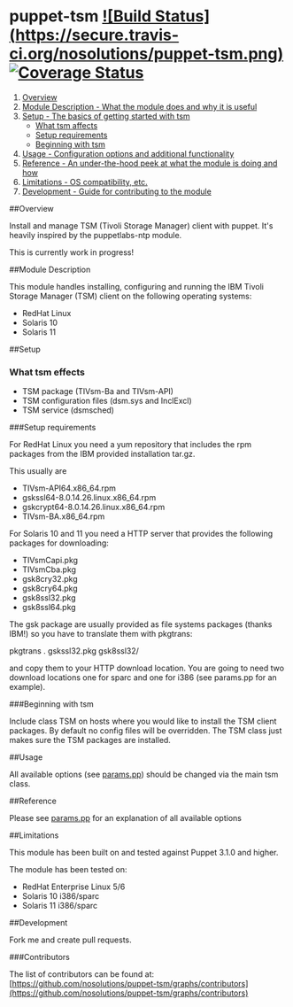 # puppet-tsm [![Build Status] (https://secure.travis-ci.org/nosolutions/puppet-tsm.png)](http://travis-ci.org/nosolutions/puppet-tsm) [![Coverage Status](https://coveralls.io/repos/nosolutions/puppet-tsm/badge.png)](https://coveralls.io/r/nosolutions/puppet-tsm)

1. [Overview](#overview)
2. [Module Description - What the module does and why it is useful](#module-description)
3. [Setup - The basics of getting started with tsm](#setup)
    * [What tsm affects](#what-tsm-affects)
    * [Setup requirements](#setup-requirements)
    * [Beginning with tsm](#beginning-with-tsm)
4. [Usage - Configuration options and additional functionality](#usage)
5. [Reference - An under-the-hood peek at what the module is doing and how](#reference)
5. [Limitations - OS compatibility, etc.](#limitations)
6. [Development - Guide for contributing to the module](#development)

##Overview

Install and manage TSM (Tivoli Storage Manager) client with puppet. It's
heavily inspired by the puppetlabs-ntp module.

This is currently work in progress!

##Module Description

This module handles installing, configuring and running the IBM Tivoli
Storage Manager (TSM) client on the following operating systems:

* RedHat Linux
* Solaris 10
* Solaris 11

##Setup

### What tsm effects

* TSM package (TIVsm-Ba and TIVsm-API)
* TSM configuration files (dsm.sys and InclExcl)
* TSM service (dsmsched)

###Setup requirements

For RedHat Linux you need a yum repository that includes the rpm
packages from the IBM provided installation tar.gz.

This usually are

* TIVsm-API64.x86_64.rpm
* gskssl64-8.0.14.26.linux.x86_64.rpm
* gskcrypt64-8.0.14.26.linux.x86_64.rpm
* TIVsm-BA.x86_64.rpm

For Solaris 10 and 11 you need a HTTP server that provides the
following packages for downloading:

* TIVsmCapi.pkg
* TIVsmCba.pkg
* gsk8cry32.pkg
* gsk8cry64.pkg
* gsk8ssl32.pkg
* gsk8ssl64.pkg

The gsk package are usually provided as file systems packages (thanks
IBM!) so you have to translate them with pkgtrans:

   pkgtrans . gskssl32.pkg gsk8ssl32/

and copy them to your HTTP download location. You are going to need two
download locations one for sparc and one for i386 (see params.pp for
an example).

###Beginning with tsm

Include class TSM on hosts where you would like to install the TSM
client packages. By default no config files will be overridden. The
TSM class just makes sure the TSM packages are installed.

##Usage

All available options (see [params.pp](manifests/params.pp)) should be
changed via the main tsm class.

##Reference

Please see [params.pp](manifests/params.pp) for an explanation of all available options

##Limitations

This module has been built on and tested against Puppet 3.1.0 and higher.

The module has been tested on:

* RedHat Enterprise Linux 5/6
* Solaris 10 i386/sparc
* Solaris 11 i386/sparc

##Development

Fork me and create pull requests.

###Contributors

The list of contributors can be found at: [https://github.com/nosolutions/puppet-tsm/graphs/contributors](https://github.com/nosolutions/puppet-tsm/graphs/contributors)
